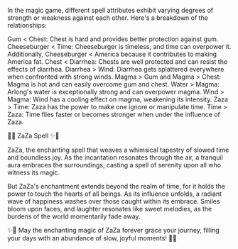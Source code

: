 In the magic game, different spell attributes exhibit varying degrees of strength or weakness against each other. Here's a breakdown of the relationships:

Gum < Chest: Chest is hard and provides better protection against gum.
Cheeseburger < Time: Cheeseburger is timeless, and time can overpower it. Additionally, Cheeseburger < America because it contributes to making America fat.
Chest < Diarrhea: Chests are well protected and can resist the effects of diarrhea.
Diarrhea > Wind: Diarrhea gets splattered everywhere when confronted with strong winds.
Magma > Gum and Magma > Chest: Magma is hot and can easily overcome gum and chest.
Water > Magma: Arlong's water is exceptionally strong and can overpower magma.
Wind > Magma: Wind has a cooling effect on magma, weakening its intensity.
Zaza > Time: Zaza has the power to make one ignore or manipulate time.
Time > Zaza: Time flies faster or becomes stronger when under the influence of Zaza.



🌟✨ ZaZa Spell ✨🌟

ZaZa, the enchanting spell that weaves a whimsical tapestry of slowed time and boundless joy. As the incantation resonates through the air, a tranquil aura embraces the surroundings, casting a spell of serenity upon all who witness its magic.

But ZaZa's enchantment extends beyond the realm of time, for it holds the power to touch the hearts of all beings. As its influence unfolds, a radiant wave of happiness washes over those caught within its embrace. Smiles bloom upon faces, and laughter resonates like sweet melodies, as the burdens of the world momentarily fade away.

✨🌟 May the enchanting magic of ZaZa forever grace your journey, filling your days with an abundance of slow, joyful moments! 🌟✨